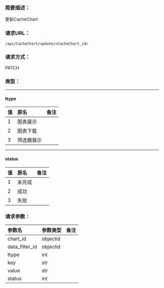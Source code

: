 ### **简要描述：**

更新CacheChart

### **请求URL：**

`/api/CacheChart/update/<CacheChart_id>`

### **请求方式：**

PATCH

### **类型：**

---
#### ttype
|值|原名|备注|
|:--|:--|:--|
|1|图表展示||
|2|图表下载||
|3|筛选器展示||

---
#### status
|值|原名|备注|
|:--|:--|:--|
|1|未完成||
|2|成功||
|3|失败||


### **请求参数：**

|参数名|参数类型|备注|
|:--|:--|:--|
|chart_id|objectid||
|data_filter_id|objectid||
|ttype|int||
|key|str||
|value|str||
|status|int||
